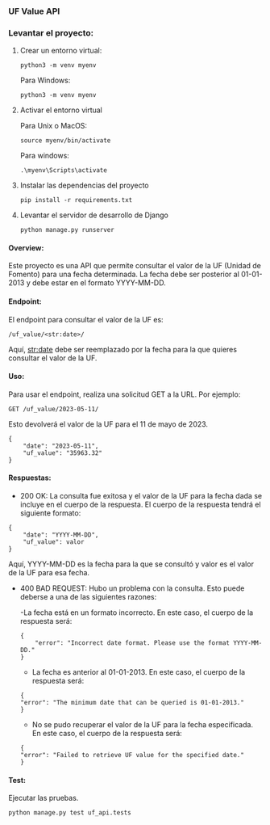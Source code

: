
### UF Value API

### Levantar el proyecto:

1. Crear un entorno virtual:
   
   ```
   python3 -m venv myenv

   ```
    Para Windows:

   ```
   python3 -m venv myenv

   ```


2. Activar el entorno virtual
   
   Para Unix o MacOS:

    ```
   source myenv/bin/activate

   ```

   Para windows:

    ```
   .\myenv\Scripts\activate

    ```

3. Instalar las dependencias del proyecto

    ```
    pip install -r requirements.txt

    ```

4. Levantar el servidor de desarrollo de Django

    ```
    python manage.py runserver
    ```

#### Overview:

Este proyecto es una API que permite consultar el valor de la UF (Unidad de Fomento) para una fecha determinada. La fecha debe ser posterior al 01-01-2013 y debe estar en el formato YYYY-MM-DD.


#### Endpoint:

El endpoint para consultar el valor de la UF es:

```
/uf_value/<str:date>/

```

Aquí, <str:date> debe ser reemplazado por la fecha para la que quieres consultar el valor de la UF.

#### Uso:

Para usar el endpoint, realiza una solicitud GET a la URL. Por ejemplo:

```
GET /uf_value/2023-05-11/

```
Esto devolverá el valor de la UF para el 11 de mayo de 2023.

```
{
    "date": "2023-05-11",
    "uf_value": "35963.32"
}
```
#### Respuestas:

- 200 OK: La consulta fue exitosa y el valor de la UF para la fecha dada se incluye en el cuerpo de la respuesta. El cuerpo de la respuesta tendrá el siguiente formato:

```
{
    "date": "YYYY-MM-DD",
    "uf_value": valor
}
```
Aquí, YYYY-MM-DD es la fecha para la que se consultó y valor es el valor de la UF para esa fecha.

- 400 BAD REQUEST: Hubo un problema con la consulta. Esto puede deberse a una de las siguientes razones:

    -La fecha está en un formato incorrecto. En este caso, el cuerpo de la respuesta será:

    ```
    {
        "error": "Incorrect date format. Please use the format YYYY-MM-DD."
    }
    ```
    - La fecha es anterior al 01-01-2013. En este caso, el cuerpo de la respuesta será:

    ```
    {
    "error": "The minimum date that can be queried is 01-01-2013."
    }

    ```

    - No se pudo recuperar el valor de la UF para la fecha especificada. En este caso, el cuerpo de la respuesta será:

    ```
    {
    "error": "Failed to retrieve UF value for the specified date."
    }

    ```

#### Test:

Ejecutar las pruebas.

```
python manage.py test uf_api.tests
```